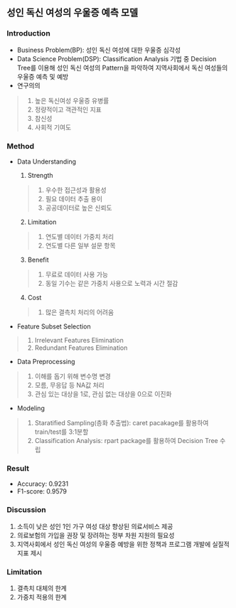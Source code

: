## 성인 독신 여성의 우울증 예측 모델

### Introduction
 - Business Problem(BP): 성인 독신 여성에 대한 우울증 심각성
 - Data Science Problem(DSP): Classification Analysis 기법 중 Decision Tree를 이용해 성인 독신 여성의 Pattern을 파악하여 지역사회에서 독신 여성들의 우울증 예측 및 예방
 - 연구의의
  > 1) 높은 독신여성 우울증 유병률
  > 2) 정량적이고 객관적인 지표
  > 3) 참신성
  > 4) 사회적 기여도

### Method
 - Data Understanding
    1) Strength
     > 1) 우수한 접근성과 활용성
     > 2) 필요 데이터 추출 용이
     > 3) 공공데이터로 높은 신뢰도

    2) Limitation
     > 1) 연도별 데이터 가중치 처리
     > 2) 연도별 다른 일부 설문 항목
   
    3) Benefit
     > 1) 무료로 데이터 사용 가능
     > 2) 동일 기수는 같은 가중치 사용으로 노력과 시간 절감
   
    4) Cost
     > 1) 많은 결측치 처리의 어려움

 - Feature Subset Selection
  > 1) Irrelevant Features Elimination
  > 2) Redundant Features Elimination

 - Data Preprocessing
  > 1) 이해를 돕기 위해 변수명 변경
  > 2) 모름, 무응답 등 NA값 처리
  > 3) 관심 있는 대상을 1로, 관심 없는 대상을 0으로 이진화

 - Modeling
  > 1) Staratified Sampling(층화 추출법): caret pacakage를 활용하여 train/test를 3:1분할
  > 2) Classification Analysis: rpart package를 활용하여 Decision Tree 수립

### Result
 - Accuracy: 0.9231
 - F1-score: 0.9579

### Discussion
 1) 소득이 낮은 성인 1인 가구 여성 대상 향상된 의료서비스 제공
 2) 의료보험의 가입을 권장 및 장려하는 정부 차원 지원의 필요성
 3) 지역사회에서 성인 독신 여성의 우울증 예방을 위한 정책과 프로그램 개발에 실질적 지표 제시


### Limitation
 1) 결측치 대체의 한계
 2) 가중치 적용의 한계
   


 

